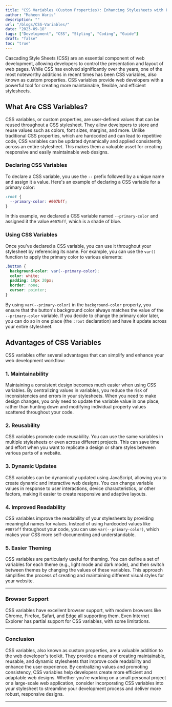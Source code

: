 ```yaml
---
title: "CSS Variables (Custom Properties): Enhancing Stylesheets with Flexibility"
author: "Maheen Waris"
description: ""
url: "/blogs/CSS-Variables/"
date: "2023-09-18"
tags: ["Development", "CSS", "Styling", "Coding", "Guide"]
draft: "false"
toc: "true"
---
```


Cascading Style Sheets (CSS) are an essential component of web development, allowing developers to control the presentation and layout of web pages. While CSS has evolved significantly over the years, one of the most noteworthy additions in recent times has been CSS variables, also known as custom properties. CSS variables provide web developers with a powerful tool for creating more maintainable, flexible, and efficient stylesheets.

## What Are CSS Variables?

CSS variables, or custom properties, are user-defined values that can be reused throughout a CSS stylesheet. They allow developers to store and reuse values such as colors, font sizes, margins, and more. Unlike traditional CSS properties, which are hardcoded and can lead to repetitive code, CSS variables can be updated dynamically and applied consistently across an entire stylesheet. This makes them a valuable asset for creating responsive and easily maintainable web designs.

### Declaring CSS Variables

To declare a CSS variable, you use the `--` prefix followed by a unique name and assign it a value. Here's an example of declaring a CSS variable for a primary color:

```css
:root {
  --primary-color: #007bff;
}
```

In this example, we declared a CSS variable named `--primary-color` and assigned it the value `#007bff`, which is a shade of blue.

### Using CSS Variables

Once you've declared a CSS variable, you can use it throughout your stylesheet by referencing its name. For example, you can use the `var()` function to apply the primary color to various elements:

```css
.button {
  background-color: var(--primary-color);
  color: white;
  padding: 10px 20px;
  border: none;
  cursor: pointer;
}
```

By using `var(--primary-color)` in the `background-color` property, you ensure that the button's background color always matches the value of the `--primary-color` variable. If you decide to change the primary color later, you can do so in one place (the `:root` declaration) and have it update across your entire stylesheet.

## Advantages of CSS Variables

CSS variables offer several advantages that can simplify and enhance your web development workflow:

### 1. Maintainability

Maintaining a consistent design becomes much easier when using CSS variables. By centralizing values in variables, you reduce the risk of inconsistencies and errors in your stylesheets. When you need to make design changes, you only need to update the variable value in one place, rather than hunting down and modifying individual property values scattered throughout your code.

### 2. Reusability

CSS variables promote code reusability. You can use the same variables in multiple stylesheets or even across different projects. This can save time and effort when you want to replicate a design or share styles between various parts of a website.

### 3. Dynamic Updates

CSS variables can be dynamically updated using JavaScript, allowing you to create dynamic and interactive web designs. You can change variable values in response to user interactions, device characteristics, or other factors, making it easier to create responsive and adaptive layouts.

### 4. Improved Readability

CSS variables improve the readability of your stylesheets by providing meaningful names for values. Instead of using hardcoded values like `#007bff` throughout your code, you can use `var(--primary-color)`, which makes your CSS more self-documenting and understandable.

### 5. Easier Theming

CSS variables are particularly useful for theming. You can define a set of variables for each theme (e.g., light mode and dark mode), and then switch between themes by changing the values of these variables. This approach simplifies the process of creating and maintaining different visual styles for your website.

<hr>

### Browser Support

CSS variables have excellent browser support, with modern browsers like Chrome, Firefox, Safari, and Edge all supporting them. Even Internet Explorer has partial support for CSS variables, with some limitations.

<hr>

### Conclusion

CSS variables, also known as custom properties, are a valuable addition to the web developer's toolkit. They provide a means of creating maintainable, reusable, and dynamic stylesheets that improve code readability and enhance the user experience. By centralizing values and promoting consistency, CSS variables help developers create more efficient and adaptable web designs. Whether you're working on a small personal project or a large-scale web application, consider incorporating CSS variables into your stylesheet to streamline your development process and deliver more robust, responsive designs.

---
